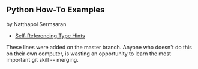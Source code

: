 ## Python How-To Examples

by Natthapol Sermsaran

* [Self-Referencing Type Hints](self-referencing-hints.md)

These lines were added on the master branch.
Anyone who doesn't do this on their own computer,
is wasting an opportunity to learn the most important git skill -- merging.
